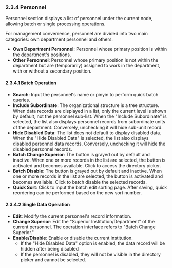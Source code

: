  
### 2.3.4 Personnel

Personnel section displays a list of personnel under the current node, allowing batch or single processing operations.

For management convenience, personnel are divided into two main categories: own department personnel and others.

- **Own Department Personnel**: Personnel whose primary position is within the department's positions.
- **Other Personnel**: Personnel whose primary position is not within the department but are (temporarily) assigned to work in the department, with or without a secondary position.

#### 2.3.4.1 Batch Operation

- **Search**: Input the personnel's name or pinyin to perform quick batch queries.
- **Include Subordinate**: The organizational structure is a tree structure. When data records are displayed in a list, only the current level is shown by default, not the personnel sub-list. When the "Include Subordinate" is selected, the list also displays personnel records from subordinate units of the department. Conversely, unchecking it will hide sub-unit record.
- **Hide Disabled Data**: The list does not default to display disabled data. When the "Hide Disabled Data" is selected, the list also displays disabled personnel data records. Conversely, unchecking it will hide the disabled personnel records.
- **Batch Change Superior**: The button is grayed out by default and inactive. When one or more records in the list are selected, the button is activated and becomes available. Click to access the directory picker.
- **Batch Disable**: The button is grayed out by default and inactive. When one or more records in the list are selected, the button is activated and becomes available. Click to batch disable the selected records.
- **Quick Sort**: Click to input the batch edit sorting page. After saving, quick reordering can be performed based on the new sort number.

#### 2.3.4.2 Single Data Operation

- **Edit**: Modify the current personnel's record information.
- **Change Superior**: Edit the "Superior Institution/Department" of the current personnel. The operation interface refers to "Batch Change Superior."
- **Enable/Disable**: Enable or disable the current institution.
  - If the "Hide Disabled Data" option is enabled, the data record will be hidden after being disabled
  - If the personnel is disabled, they will not be visible in the directory picker and cannot be selected.